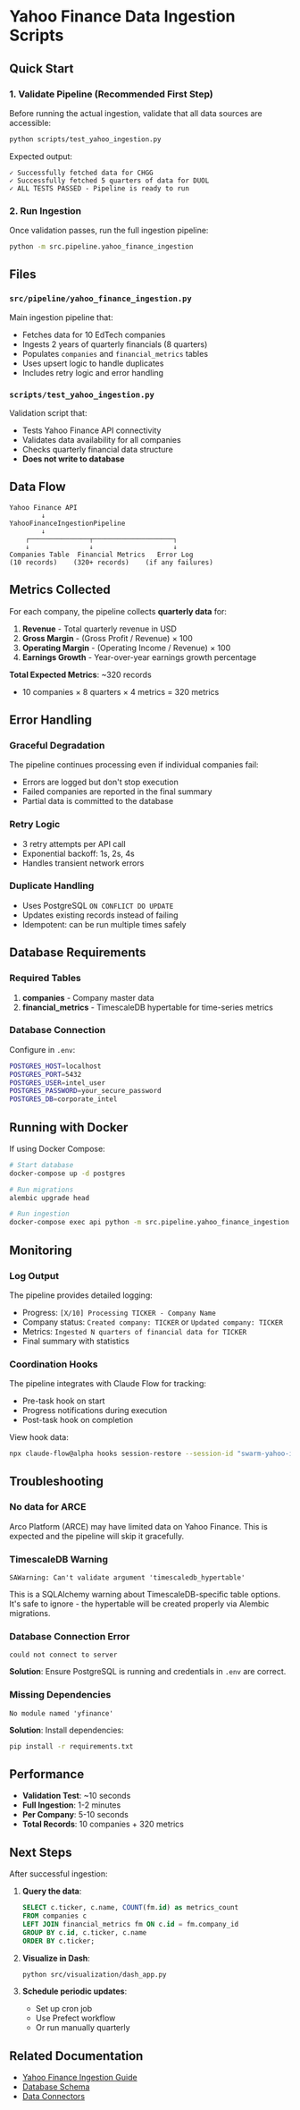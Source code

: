 # Yahoo Finance Data Ingestion Scripts

## Quick Start

### 1. Validate Pipeline (Recommended First Step)
Before running the actual ingestion, validate that all data sources are accessible:

```bash
python scripts/test_yahoo_ingestion.py
```

Expected output:
```
✓ Successfully fetched data for CHGG
✓ Successfully fetched 5 quarters of data for DUOL
✓ ALL TESTS PASSED - Pipeline is ready to run
```

### 2. Run Ingestion
Once validation passes, run the full ingestion pipeline:

```bash
python -m src.pipeline.yahoo_finance_ingestion
```

## Files

### `src/pipeline/yahoo_finance_ingestion.py`
Main ingestion pipeline that:
- Fetches data for 10 EdTech companies
- Ingests 2 years of quarterly financials (8 quarters)
- Populates `companies` and `financial_metrics` tables
- Uses upsert logic to handle duplicates
- Includes retry logic and error handling

### `scripts/test_yahoo_ingestion.py`
Validation script that:
- Tests Yahoo Finance API connectivity
- Validates data availability for all companies
- Checks quarterly financial data structure
- **Does not write to database**

## Data Flow

```
Yahoo Finance API
        ↓
YahooFinanceIngestionPipeline
        ↓
    ┌───────────────┬────────────────────┐
    ↓               ↓                    ↓
Companies Table  Financial Metrics   Error Log
(10 records)    (320+ records)    (if any failures)
```

## Metrics Collected

For each company, the pipeline collects **quarterly data** for:

1. **Revenue** - Total quarterly revenue in USD
2. **Gross Margin** - (Gross Profit / Revenue) × 100
3. **Operating Margin** - (Operating Income / Revenue) × 100
4. **Earnings Growth** - Year-over-year earnings growth percentage

**Total Expected Metrics**: ~320 records
- 10 companies × 8 quarters × 4 metrics = 320 metrics

## Error Handling

### Graceful Degradation
The pipeline continues processing even if individual companies fail:
- Errors are logged but don't stop execution
- Failed companies are reported in the final summary
- Partial data is committed to the database

### Retry Logic
- 3 retry attempts per API call
- Exponential backoff: 1s, 2s, 4s
- Handles transient network errors

### Duplicate Handling
- Uses PostgreSQL `ON CONFLICT DO UPDATE`
- Updates existing records instead of failing
- Idempotent: can be run multiple times safely

## Database Requirements

### Required Tables
1. **companies** - Company master data
2. **financial_metrics** - TimescaleDB hypertable for time-series metrics

### Database Connection
Configure in `.env`:
```bash
POSTGRES_HOST=localhost
POSTGRES_PORT=5432
POSTGRES_USER=intel_user
POSTGRES_PASSWORD=your_secure_password
POSTGRES_DB=corporate_intel
```

## Running with Docker

If using Docker Compose:

```bash
# Start database
docker-compose up -d postgres

# Run migrations
alembic upgrade head

# Run ingestion
docker-compose exec api python -m src.pipeline.yahoo_finance_ingestion
```

## Monitoring

### Log Output
The pipeline provides detailed logging:
- Progress: `[X/10] Processing TICKER - Company Name`
- Company status: `Created company: TICKER` or `Updated company: TICKER`
- Metrics: `Ingested N quarters of financial data for TICKER`
- Final summary with statistics

### Coordination Hooks
The pipeline integrates with Claude Flow for tracking:
- Pre-task hook on start
- Progress notifications during execution
- Post-task hook on completion

View hook data:
```bash
npx claude-flow@alpha hooks session-restore --session-id "swarm-yahoo-ingestion"
```

## Troubleshooting

### No data for ARCE
Arco Platform (ARCE) may have limited data on Yahoo Finance. This is expected and the pipeline will skip it gracefully.

### TimescaleDB Warning
```
SAWarning: Can't validate argument 'timescaledb_hypertable'
```
This is a SQLAlchemy warning about TimescaleDB-specific table options. It's safe to ignore - the hypertable will be created properly via Alembic migrations.

### Database Connection Error
```
could not connect to server
```
**Solution**: Ensure PostgreSQL is running and credentials in `.env` are correct.

### Missing Dependencies
```
No module named 'yfinance'
```
**Solution**: Install dependencies:
```bash
pip install -r requirements.txt
```

## Performance

- **Validation Test**: ~10 seconds
- **Full Ingestion**: 1-2 minutes
- **Per Company**: 5-10 seconds
- **Total Records**: 10 companies + 320 metrics

## Next Steps

After successful ingestion:

1. **Query the data**:
   ```sql
   SELECT c.ticker, c.name, COUNT(fm.id) as metrics_count
   FROM companies c
   LEFT JOIN financial_metrics fm ON c.id = fm.company_id
   GROUP BY c.id, c.ticker, c.name
   ORDER BY c.ticker;
   ```

2. **Visualize in Dash**:
   ```bash
   python src/visualization/dash_app.py
   ```

3. **Schedule periodic updates**:
   - Set up cron job
   - Use Prefect workflow
   - Or run manually quarterly

## Related Documentation

- [Yahoo Finance Ingestion Guide](../docs/YAHOO_FINANCE_INGESTION.md)
- [Database Schema](../docs/DATABASE_SCHEMA.md)
- [Data Connectors](../src/connectors/data_sources.py)
